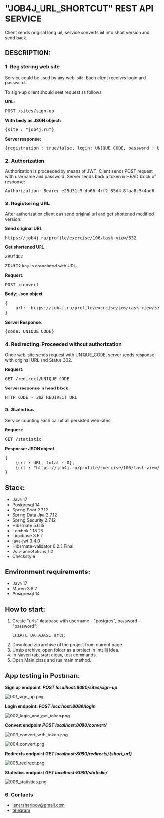 # "JOB4J_URL_SHORTCUT" REST API SERVICE

Client sends original long url, service converts int into short version and send back.

## DESCRIPTION:

### 1. Registering web site
Service could be used by any web-site. Each client receives login and password.

To sign-up client should sent request as follows:

<b>URL:</b>

<pre>POST /sites/sign-up</pre>

<b>With body as JSON object:</b>

<pre>{site : "job4j.ru"}</pre>

<b>Server response:</b>

<pre>{registration : true/false, login: UNIQUE_CODE, password : UNIQUE_CODE}</pre>

### 2. Authorization
Authorization is proceeded by means of JWT. Client sends POST request with username and password.
Server sends back a token in HEAD block of response:

<pre>Authorization: Bearer e25d31c5-db66-4cf2-85d4-8faa8c544ad6</pre>

### 3. Registering URL
After authorization client can send original url and get shortened modified version:

<b>Send original URL</b>
<pre>https://job4j.ru/profile/exercise/106/task-view/532</pre>

<b>Get shortened URL</b>
<pre>ZRUfdD2</pre>

ZRUfD2 key is associated with URL.

<b>Request:</b>
<pre>POST /convert</pre>

<b>Body: Json object</b>
<pre>{
    url: "https://job4j.ru/profile/exercise/106/task-view/532"
}</pre>

<b>Server Response:</b>
<pre>{code: UNIQUE_CODE}</pre>

### 4. Redirecting. Proceeded without authorization
Once web-site sends request with UNIQUE_CODE, server sends response with original URL and Status 302.

<b>Request:</b>
<pre>GET /redirect/UNIQUE_CODE</pre>

<b>Server response in head block.</b>
<pre>HTTP CODE - 302 REDIRECT URL</pre>

### 5. Statistics
Service counting each call of all persisted web-sites.

<b>Request:</b>
<pre>GET /statistic</pre>

<b>Response: JSON object.</b>
<pre>{
    {url : URL, total : 0},
    {url : "https://job4j.ru/profile/exercise/106/task-view/532", total : 103}
}</pre>

## Stack:
<ul>
    <li>Java 17</li>
    <li>Postgresql 14</li>
    <li>Spring Boot 2.7.12</li>
    <li>Spring Data Jpa 2.7.12</li>
    <li>Spring Security 2.7.12</li>
    <li>Hibernate 5.6.15</li>
    <li>Lombok 1.18.26</li>
    <li>Liquibase 3.6.2</li>
    <li>java-jwt 3.4.0</li>
    <li>Hibernate-validator 6.2.5.Final</li>
    <li>Jcip-annotations 1.0</li>
    <li>Checkstyle</li>
</ul>

## Environment requirements:
<ul>
    <li>Java 17</li>
    <li>Maven 3.8.7</li>
    <li>Postgresql 14</li>
</ul>

## How to start:
<ol>
    <li>Create "urls" database with username - "postgres", password - "password":
    <pre>CREATE DATABASE urls;</pre>
    </li>
    <li>
    Download zip archive of the project from current page.
    </li>
    <li>Unzip archive, open folder as a project in Intellij Idea.</li>
    <li>In Maven tab, start clean, test commands.</li>
    <li>Open Main.class and run main method.</li>
</ol>

## App testing in Postman:
<b>Sign up endpoint: <i>POST localhost:8080/sites/sign-up</i></b>

![001_sign_up.png](src%2Fmain%2Fresources%2Fstatic%2Fscreenshots%2F001_sign_up.png)

<b>Login endpoint: <i>POST localhost:8080/login</i></b>

![002_login_and_get_token.png](src%2Fmain%2Fresources%2Fstatic%2Fscreenshots%2F002_login_and_get_token.png)

<b>Convert endpoint <i>POST localhost:8080/convert/</i></b>

![003_convert_with_token.png](src%2Fmain%2Fresources%2Fstatic%2Fscreenshots%2F003_convert_with_token.png)

![004_convert.png](src%2Fmain%2Fresources%2Fstatic%2Fscreenshots%2F004_convert.png)

<b>Redirects endpoint <i>GET localhost:8080/redirects/{short_url}</i></b>

![005_redirect.png](src%2Fmain%2Fresources%2Fstatic%2Fscreenshots%2F005_redirect.png)

<b>Statistics endpoint <i>GET localhost:8080/statistic/</i></b>

![006_statistics.png](src%2Fmain%2Fresources%2Fstatic%2Fscreenshots%2F006_statistics.png)

### 6. Contacts
<ul>
    <li><a href="mailto:lenarsharipov@gmail.com">lenarsharipov@gmail.com</a></li>
    <li><a href="https://t.me/LenarSharipov" rel="nofollow">telegram</a></li>
</ul>
